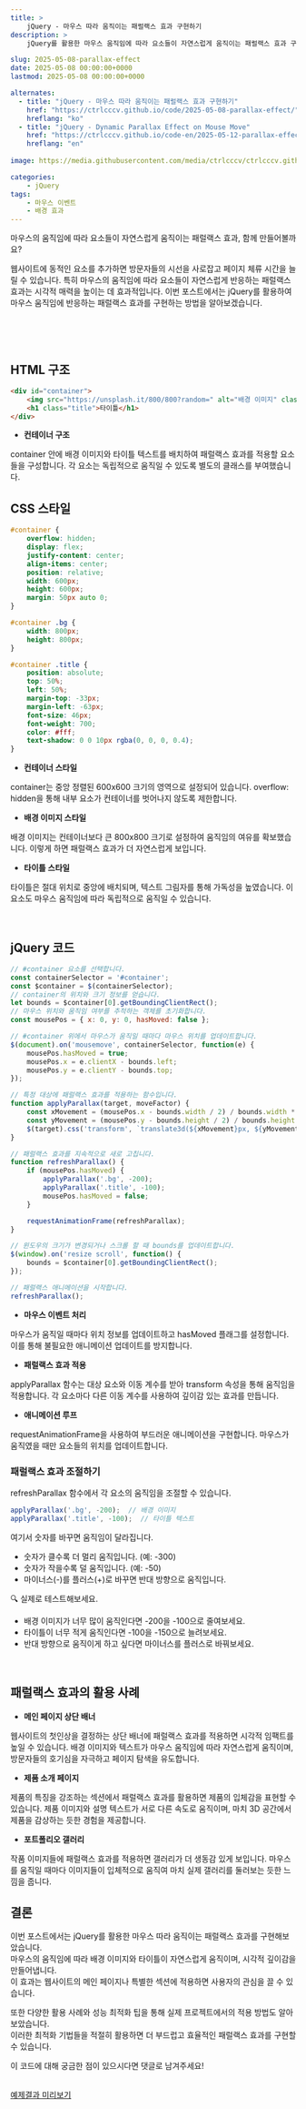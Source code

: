 ```yaml
---
title: >
    jQuery - 마우스 따라 움직이는 패럴랙스 효과 구현하기
description: >  
    jQuery를 활용한 마우스 움직임에 따라 요소들이 자연스럽게 움직이는 패럴랙스 효과 구현 방법을 자세히 소개합니다.

slug: 2025-05-08-parallax-effect
date: 2025-05-08 00:00:00+0000
lastmod: 2025-05-08 00:00:00+0000

alternates:
  - title: "jQuery - 마우스 따라 움직이는 패럴랙스 효과 구현하기"
    href: "https://ctrlcccv.github.io/code/2025-05-08-parallax-effect/"
    hreflang: "ko"
  - title: "jQuery - Dynamic Parallax Effect on Mouse Move"
    href: "https://ctrlcccv.github.io/code-en/2025-05-12-parallax-effect/"
    hreflang: "en"
    
image: https://media.githubusercontent.com/media/ctrlcccv/ctrlcccv.github.io/master/assets/img/post/2025-05-08-parallax-effect.webp

categories:
    - jQuery
tags:
    - 마우스 이벤트
    - 배경 효과
---
```

마우스의 움직임에 따라 요소들이 자연스럽게 움직이는 패럴랙스 효과, 함께 만들어볼까요?

웹사이트에 동적인 요소를 추가하면 방문자들의 시선을 사로잡고 페이지 체류 시간을 늘릴 수 있습니다. 특히 마우스의 움직임에 따라 요소들이 자연스럽게 반응하는 패럴랙스 효과는 시각적 매력을 높이는 데 효과적입니다. 이번 포스트에서는 jQuery를 활용하여 마우스 움직임에 반응하는 패럴랙스 효과를 구현하는 방법을 알아보겠습니다.

<br>

<ins class="adsbygoogle"
     style="display:block; text-align:center;"
     data-ad-layout="in-article"
     data-ad-format="fluid"
     data-ad-client="ca-pub-8535540836842352"
     data-ad-slot="2974559225"></ins>
<script>
     (adsbygoogle = window.adsbygoogle || []).push({});
</script>


<br>

## HTML 구조

```html
<div id="container">
    <img src="https://unsplash.it/800/800?random=" alt="배경 이미지" class="bg">
    <h1 class="title">타이틀</h1>
</div>
```

* **컨테이너 구조**  
<span class="txt">
container 안에 배경 이미지와 타이틀 텍스트를 배치하여 패럴랙스 효과를 적용할 요소들을 구성합니다.  
각 요소는 독립적으로 움직일 수 있도록 별도의 클래스를 부여했습니다.
</span>

<br>

## CSS 스타일

```css
#container { 
    overflow: hidden; 
    display: flex; 
    justify-content: center; 
    align-items: center; 
    position: relative; 
    width: 600px; 
    height: 600px; 
    margin: 50px auto 0; 
} 

#container .bg { 
    width: 800px; 
    height: 800px; 
} 

#container .title {
    position: absolute;
    top: 50%;
    left: 50%;
    margin-top: -33px;
    margin-left: -63px;
    font-size: 46px; 
    font-weight: 700;
    color: #fff; 
    text-shadow: 0 0 10px rgba(0, 0, 0, 0.4); 
}
```

* **컨테이너 스타일**  
<span class="txt">
container는 중앙 정렬된 600x600 크기의 영역으로 설정되어 있습니다.  
overflow: hidden을 통해 내부 요소가 컨테이너를 벗어나지 않도록 제한합니다.
</span>

* **배경 이미지 스타일**  
<span class="txt">
배경 이미지는 컨테이너보다 큰 800x800 크기로 설정하여 움직임의 여유를 확보했습니다.  
이렇게 하면 패럴랙스 효과가 더 자연스럽게 보입니다.
</span>

* **타이틀 스타일**  
<span class="txt">
타이틀은 절대 위치로 중앙에 배치되며, 텍스트 그림자를 통해 가독성을 높였습니다.  
이 요소도 마우스 움직임에 따라 독립적으로 움직일 수 있습니다.
</span>

<br>

<ins class="adsbygoogle"
     style="display:block; text-align:center;"
     data-ad-layout="in-article"
     data-ad-format="fluid"
     data-ad-client="ca-pub-8535540836842352"
     data-ad-slot="2974559225"></ins>
<script>
     (adsbygoogle = window.adsbygoogle || []).push({});
</script>


<br>

## jQuery 코드

```js
// #container 요소를 선택합니다.
const containerSelector = '#container';
const $container = $(containerSelector);
// container의 위치와 크기 정보를 얻습니다.
let bounds = $container[0].getBoundingClientRect();
// 마우스 위치와 움직임 여부를 추적하는 객체를 초기화합니다.
const mousePos = { x: 0, y: 0, hasMoved: false };

// #container 위에서 마우스가 움직일 때마다 마우스 위치를 업데이트합니다.
$(document).on('mousemove', containerSelector, function(e) {
    mousePos.hasMoved = true;
    mousePos.x = e.clientX - bounds.left;
    mousePos.y = e.clientY - bounds.top;
});

// 특정 대상에 패럴랙스 효과를 적용하는 함수입니다.
function applyParallax(target, moveFactor) {
    const xMovement = (mousePos.x - bounds.width / 2) / bounds.width * moveFactor;
    const yMovement = (mousePos.y - bounds.height / 2) / bounds.height * moveFactor;
    $(target).css('transform', `translate3d(${xMovement}px, ${yMovement}px, 0)`);
}

// 패럴랙스 효과를 지속적으로 새로 고칩니다.
function refreshParallax() {
    if (mousePos.hasMoved) {
        applyParallax('.bg', -200);
        applyParallax('.title', -100);
        mousePos.hasMoved = false;
    }

    requestAnimationFrame(refreshParallax);
}

// 윈도우의 크기가 변경되거나 스크롤 할 때 bounds를 업데이트합니다.
$(window).on('resize scroll', function() {
    bounds = $container[0].getBoundingClientRect();
});

// 패럴랙스 애니메이션을 시작합니다.
refreshParallax();
```

* **마우스 이벤트 처리**  
<span class="txt">
마우스가 움직일 때마다 위치 정보를 업데이트하고 hasMoved 플래그를 설정합니다.  
이를 통해 불필요한 애니메이션 업데이트를 방지합니다.
</span>

* **패럴랙스 효과 적용**  
<span class="txt">
applyParallax 함수는 대상 요소와 이동 계수를 받아 transform 속성을 통해 움직임을 적용합니다.  
각 요소마다 다른 이동 계수를 사용하여 깊이감 있는 효과를 만듭니다.
</span>

* **애니메이션 루프**  
<span class="txt">
requestAnimationFrame을 사용하여 부드러운 애니메이션을 구현합니다.  
마우스가 움직였을 때만 요소들의 위치를 업데이트합니다.
</span>

<br>

### 패럴랙스 효과 조절하기
refreshParallax 함수에서 각 요소의 움직임을 조절할 수 있습니다.

```js
applyParallax('.bg', -200);  // 배경 이미지
applyParallax('.title', -100);  // 타이틀 텍스트
```

여기서 숫자를 바꾸면 움직임이 달라집니다.
- 숫자가 클수록 더 멀리 움직입니다. (예: -300)
- 숫자가 작을수록 덜 움직입니다. (예: -50)
- 마이너스(-)를 플러스(+)로 바꾸면 반대 방향으로 움직입니다.

🔍 실제로 테스트해보세요.
- 배경 이미지가 너무 많이 움직인다면 -200을 -100으로 줄여보세요.
- 타이틀이 너무 적게 움직인다면 -100을 -150으로 늘려보세요.
- 반대 방향으로 움직이게 하고 싶다면 마이너스를 플러스로 바꿔보세요.

<br>

## 패럴랙스 효과의 활용 사례

* **메인 페이지 상단 배너**  
<span class="txt">
웹사이트의 첫인상을 결정하는 상단 배너에 패럴랙스 효과를 적용하면 시각적 임팩트를 높일 수 있습니다.  
배경 이미지와 텍스트가 마우스 움직임에 따라 자연스럽게 움직이며, 방문자들의 호기심을 자극하고 페이지 탐색을 유도합니다.
</span>

* **제품 소개 페이지**  
<span class="txt">
제품의 특징을 강조하는 섹션에서 패럴랙스 효과를 활용하면 제품의 입체감을 표현할 수 있습니다.  
제품 이미지와 설명 텍스트가 서로 다른 속도로 움직이며, 마치 3D 공간에서 제품을 감상하는 듯한 경험을 제공합니다.
</span>

* **포트폴리오 갤러리**  
<span class="txt">
작품 이미지들에 패럴랙스 효과를 적용하면 갤러리가 더 생동감 있게 보입니다.  
마우스를 움직일 때마다 이미지들이 입체적으로 움직여 마치 실제 갤러리를 둘러보는 듯한 느낌을 줍니다.
</span>

<br>  

## 결론

이번 포스트에서는 jQuery를 활용한 마우스 따라 움직이는 패럴랙스 효과를 구현해보았습니다.  
마우스의 움직임에 따라 배경 이미지와 타이틀이 자연스럽게 움직이며, 시각적 깊이감을 만들어냅니다.  
이 효과는 웹사이트의 메인 페이지나 특별한 섹션에 적용하면 사용자의 관심을 끌 수 있습니다.

또한 다양한 활용 사례와 성능 최적화 팁을 통해 실제 프로젝트에서의 적용 방법도 알아보았습니다.  
이러한 최적화 기법들을 적절히 활용하면 더 부드럽고 효율적인 패럴랙스 효과를 구현할 수 있습니다.

이 코드에 대해 궁금한 점이 있으시다면 댓글로 남겨주세요!  

<br>

<div class="btn_wrap">
    <a target="_blank" href="https://ctrlcccv.github.io/ctrlcccv-demo/2025-05-08-parallax-effect/">예제결과 미리보기</a>
</div>
 

